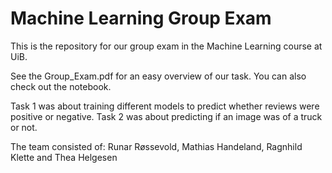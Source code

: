 # Machine Learning Group Exam

This is the repository for our group exam in the Machine Learning course at UiB. 

See the Group_Exam.pdf for an easy overview of our task. You can also check out the notebook.

Task 1 was about training different models to predict whether reviews were positive or negative.
Task 2 was about predicting if an image was of a truck or not.

The team consisted of: Runar Røssevold, Mathias Handeland, Ragnhild Klette and Thea Helgesen